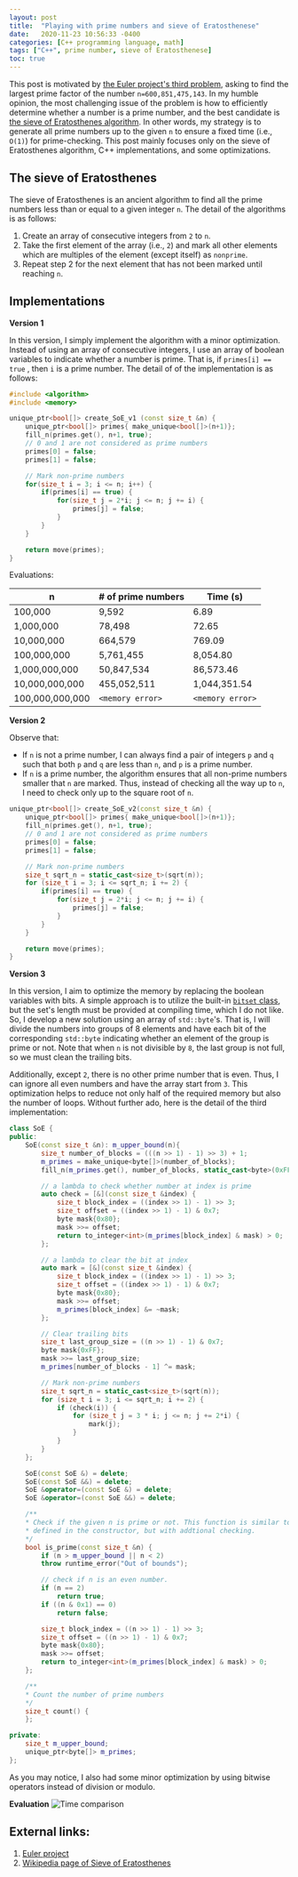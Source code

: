 ```yaml
---
layout: post
title:  "Playing with prime numbers and sieve of Eratosthenese"
date:   2020-11-23 10:56:33 -0400
categories: [C++ programming language, math]
tags: ["C++", prime number, sieve of Eratosthenese]
toc: true
---
```


This post is motivated by [the Euler project's third problem](https://projecteuler.net/problem=3), asking to find the largest prime factor of the number `n=600,851,475,143`. In my humble opinion, the most challenging issue of the problem is how to efficiently determine whether a number is a prime number, and the best candidate is [the sieve of Eratosthenes algorithm](https://en.wikipedia.org/wiki/Sieve_of_Eratosthenes). In other words, my strategy is to generate all prime numbers up to the given `n` to ensure a fixed time (i.e., `O(1)`) for prime-checking. This post mainly focuses only on the sieve of Eratosthenes algorithm, C++ implementations, and some optimizations.

## The sieve of Eratosthenes
The sieve of Eratosthenes is an ancient algorithm to find all the prime numbers less than or equal to a given integer `n`. The detail of the algorithms is as follows:
1. Create an array of consecutive integers from `2` to `n`.
1. Take the first element of the array (i.e., `2`) and mark all other elements which are multiples of the element (except itself) as `nonprime`.
1. Repeat step 2 for the next element that has not been marked until reaching `n`.

## Implementations

**Version 1**

In this version, I simply implement the algorithm with a minor optimization. Instead of using an array of consecutive integers, I use an array of boolean variables to indicate whether a number is prime. That is, if `primes[i] == true` , then `i` is a prime number. The detail of of the implementation is as follows:

```C++
#include <algorithm>
#include <memory>

unique_ptr<bool[]> create_SoE_v1 (const size_t &n) {
    unique_ptr<bool[]> primes{ make_unique<bool[]>(n+1)};
    fill_n(primes.get(), n+1, true);
    // 0 and 1 are not considered as prime numbers
    primes[0] = false;
    primes[1] = false;

    // Mark non-prime numbers
    for(size_t i = 3; i <= n; i++) {
        if(primes[i] == true) {
            for(size_t j = 2*i; j <= n; j += i) {
                primes[j] = false;
            }
        }
    }

    return move(primes);
}
```

Evaluations:

| n               | # of prime numbers | Time (s)       |
|-----------------|--------------------|----------------|
| 100,000         |       9,592        |         6.89   |
| 1,000,000       |      78,498        |        72.65   |
| 10,000,000      |     664,579        |       769.09   |
| 100,000,000     |   5,761,455        |     8,054.80   |
| 1,000,000,000   |  50,847,534        |    86,573.46   |
| 10,000,000,000  | 455,052,511        | 1,044,351.54   |
| 100,000,000,000 | `<memory error>`   | `<memory error>`|


**Version 2**

Observe that:
- If `n` is not a prime number, I can always find a pair of integers `p` and `q` such that both `p` and `q` are less than `n`, and `p` is a prime number.
- If `n` is a prime number, the algorithm ensures that all non-prime numbers smaller that `n` are marked.
Thus, instead of checking all the way up to `n`, I need to check only up to the square root of `n`.

```C++
unique_ptr<bool[]> create_SoE_v2(const size_t &n) {
    unique_ptr<bool[]> primes{ make_unique<bool[]>(n+1)};
    fill_n(primes.get(), n+1, true);
    // 0 and 1 are not considered as prime numbers
    primes[0] = false;
    primes[1] = false;

    // Mark non-prime numbers
    size_t sqrt_n = static_cast<size_t>(sqrt(n));
    for (size_t i = 3; i <= sqrt_n; i += 2) {
        if(primes[i] == true) {
            for(size_t j = 2*i; j <= n; j += i) {
                primes[j] = false;
            }
        }
    }

    return move(primes);
}
```

**Version 3**

In this version, I aim to optimize the memory by replacing the boolean variables with bits. A simple approach is to utilize the built-in [`bitset` class](https://en.cppreference.com/w/cpp/utility/bitset), but the set's length must be provided at compiling time, which I do not like.  So, I develop a new solution using an array of `std::byte`'s. That is, I will divide the numbers into groups of 8 elements and have each bit of the corresponding `std::byte` indicating whether an element of the group is prime or not. Note that when `n` is not divisible by `8`, the last group is not full, so we must clean the trailing bits.

Additionally, except `2`, there is no other prime number that is even. Thus, I can ignore all even numbers and have the array start from `3`. This optimization helps to reduce not only  half of the required memory but also the number of loops. Without further ado, here is the detail of the third implementation:

```C++
class SoE {
public:
    SoE(const size_t &n): m_upper_bound(n){
        size_t number_of_blocks = (((n >> 1) - 1) >> 3) + 1;
        m_primes = make_unique<byte[]>(number_of_blocks);
        fill_n(m_primes.get(), number_of_blocks, static_cast<byte>(0xFF));

        // a lambda to check whether number at index is prime
        auto check = [&](const size_t &index) {
            size_t block_index = ((index >> 1) - 1) >> 3;
            size_t offset = ((index >> 1) - 1) & 0x7;
            byte mask{0x80};
            mask >>= offset;
            return to_integer<int>(m_primes[block_index] & mask) > 0;
        };

        // a lambda to clear the bit at index
        auto mark = [&](const size_t &index) {
            size_t block_index = ((index >> 1) - 1) >> 3;
            size_t offset = ((index >> 1) - 1) & 0x7;
            byte mask{0x80};
            mask >>= offset;
            m_primes[block_index] &= ~mask;
        };

        // Clear trailing bits
        size_t last_group_size = ((n >> 1) - 1) & 0x7;
        byte mask{0xFF};
        mask >>= last_group_size;
        m_primes[number_of_blocks - 1] ^= mask;

        // Mark non-prime numbers
        size_t sqrt_n = static_cast<size_t>(sqrt(n));
        for (size_t i = 3; i <= sqrt_n; i += 2) {
            if (check(i)) {
                for (size_t j = 3 * i; j <= n; j += 2*i) {
                    mark(j);
                }
            }
        }
    };

    SoE(const SoE &) = delete;
    SoE(const SoE &&) = delete;
    SoE &operator=(const SoE &) = delete;
    SoE &operator=(const SoE &&) = delete;

    /**
    * Check if the given n is prime or not. This function is similar to the check lamda
    * defined in the constructor, but with addtional checking.
    */
    bool is_prime(const size_t &n) {
        if (n > m_upper_bound || n < 2)
        throw runtime_error("Out of bounds");

        // check if n is an even number.
        if (n == 2)
            return true;
        if ((n & 0x1) == 0)
            return false;

        size_t block_index = ((n >> 1) - 1) >> 3;
        size_t offset = ((n >> 1) - 1) & 0x7;
        byte mask{0x80};
        mask >>= offset;
        return to_integer<int>(m_primes[block_index] & mask) > 0;
    };

    /**
    * Count the number of prime numbers
    */
    size_t count() {
    };

private:
    size_t m_upper_bound;
    unique_ptr<byte[]> m_primes;
};
```
As you may notice, I also had some minor optimization by using bitwise operators instead of division or modulo.

**Evaluation**
![Time comparison](./images/soe_time_comparison.png)

## External links:
1. [Euler project](https://projecteuler.net/)
2. [Wikipedia page of Sieve of Eratosthenes](https://en.wikipedia.org/wiki/Sieve_of_Eratosthenes)